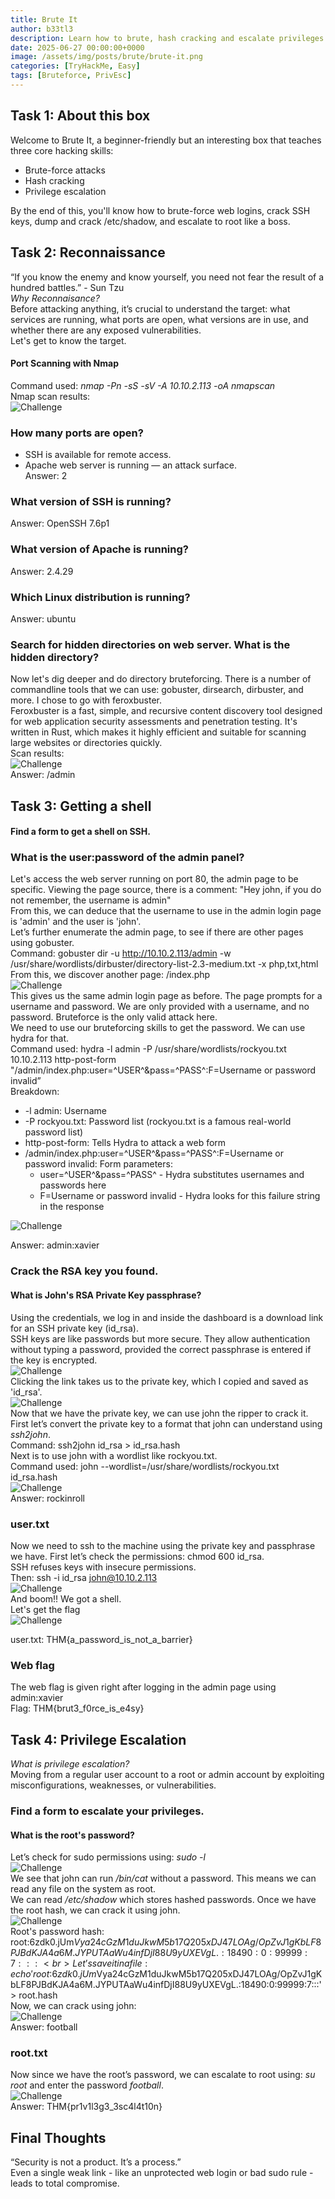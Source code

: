 ```yaml
---
title: Brute It
author: b33tl3
description: Learn how to brute, hash cracking and escalate privileges in this box!
date: 2025-06-27 00:00:00+0000
image: /assets/img/posts/brute/brute-it.png
categories: [TryHackMe, Easy]
tags: [Bruteforce, PrivEsc]
---
```


## Task 1: About this box
Welcome to Brute It, a beginner-friendly but an interesting box that teaches three core hacking skills: <br>
 - Brute-force attacks
 - Hash cracking
 - Privilege escalation <br>

By the end of this, you'll know how to brute-force web logins, crack SSH keys, dump and crack /etc/shadow, and escalate to root like a boss.

## Task 2: Reconnaissance
“If you know the enemy and know yourself, you need not fear the result of a hundred battles.” - Sun Tzu <br>
_Why Reconnaisance?_ <br>
Before attacking anything, it’s crucial to understand the target: what services are running, what ports are open, what versions are in use, and whether there are any exposed vulnerabilities. <br>
Let's get to know the target. <br>

#### Port Scanning with Nmap
Command used: _nmap -Pn -sS -sV -A 10.10.2.113 -oA nmapscan_ <br>
Nmap scan results: <br>
![Challenge](/assets/img/posts/brute/scan.png) <br>

### How many ports are open?
 - SSH is available for remote access. <br>
 - Apache web server is running — an attack surface. <br>
Answer: 2

### What version of SSH is running?
Answer: OpenSSH 7.6p1

### What version of Apache is running?
Answer: 2.4.29

### Which Linux distribution is running?
Answer: ubuntu

### Search for hidden directories on web server. What is the hidden directory?
Now let's dig deeper and do directory bruteforcing. There is a number of commandline tools that we can use: gobuster, dirsearch, dirbuster, and more. I chose to go with feroxbuster. <br>
Feroxbuster is a fast, simple, and recursive content discovery tool designed for web application security assessments and penetration testing. It's written in Rust, which makes it highly efficient and suitable for scanning large websites or directories quickly. <br>
Scan results: <br>
![Challenge](/assets/img/posts/brute/ferox.png) <br>
Answer: /admin

## Task 3: Getting a shell
#### Find a form to get a shell on SSH.

### What is the user:password of the admin panel?
Let's access the web server running on port 80, the admin page to be specific. Viewing the page source, there is a comment: "Hey john, if you do not remember, the username is admin" <br>
From this, we can deduce that the username to use in the admin login page is 'admin' and the user is 'john'. <br>
Let’s further enumerate the admin page, to see if there are other pages using gobuster. <br>
Command: gobuster dir -u http://10.10.2.113/admin -w /usr/share/wordlists/dirbuster/directory-list-2.3-medium.txt -x php,txt,html <br>
From this, we discover another page: /index.php <br>
![Challenge](/assets/img/posts/brute/gobuster.png) <br>
This gives us the same admin login page as before. The page prompts for a username and password. We are only provided with a username, and no password. Bruteforce is the only valid attack here. <br>
We need to use our bruteforcing skills to get the password. We can use hydra for that. <br>
Command used: hydra -l admin -P /usr/share/wordlists/rockyou.txt 10.10.2.113 http-post-form "/admin/index.php:user=^USER^&pass=^PASS^:F=Username or password invalid” <br>
Breakdown:
 - -l admin: Username
 - -P rockyou.txt: Password list (rockyou.txt is a famous real-world password list)
 - http-post-form: Tells Hydra to attack a web form
 - /admin/index.php:user=^USER^&pass=^PASS^:F=Username or password invalid: Form parameters:
    - user=^USER^&pass=^PASS^ - Hydra substitutes usernames and passwords here
    - F=Username or password invalid - Hydra looks for this failure string in the response <br>

![Challenge](/assets/img/posts/brute/hydra.png) <br>

Answer: admin:xavier

### Crack the RSA key you found. 
#### What is John's RSA Private Key passphrase?
Using the credentials, we log in and inside the dashboard is a download link for an SSH private key (id_rsa). <br>
SSH keys are like passwords but more secure. They allow authentication without typing a password, provided the correct passphrase is entered if the key is encrypted. <br>
![Challenge](/assets/img/posts/brute/private.png) <br>
Clicking the link takes us to the private key, which I copied and saved as 'id_rsa'. <br>
![Challenge](/assets/img/posts/brute/rsa.png) <br>
Now that we have the private key, we can use john the ripper to crack it. <br>
First let’s convert the private key to a format that john can understand using _ssh2john_. <br>
Command: ssh2john id_rsa > id_rsa.hash <br>
Next is to use john with a wordlist like rockyou.txt. <br>
Command used: john --wordlist=/usr/share/wordlists/rockyou.txt id_rsa.hash <br>
![Challenge](/assets/img/posts/brute/john.png) <br>
Answer: rockinroll <br>

### user.txt
Now we need to ssh to the machine using the private key and passphrase we have. First let’s check the permissions: chmod 600 id_rsa. <br>
SSH refuses keys with insecure permissions. <br>
Then: ssh -i id_rsa john@10.10.2.113 <br>
![Challenge](/assets/img/posts/brute/ssh.png) <br>
And boom!! We got a shell. <br>
Let's get the flag <br>
![Challenge](/assets/img/posts/brute/user.png) <br>

user.txt: THM{a_password_is_not_a_barrier}

### Web flag
The web flag is given right after logging in the admin page using admin:xavier <br>
Flag: THM{brut3_f0rce_is_e4sy}

## Task 4: Privilege Escalation
_What is privilege escalation?_ <br>
Moving from a regular user account to a root or admin account by exploiting misconfigurations, weaknesses, or vulnerabilities. <br>

### Find a form to escalate your privileges.
#### What is the root's password?
Let’s check for sudo permissions using: _sudo -l_ <br>
![Challenge](/assets/img/posts/brute/sudol.png) <br>
We see that john can run _/bin/cat_ without a password. This means we can read any file on the system as root. <br>
We can read _/etc/shadow_ which stores hashed passwords. Once we have the root hash, we can crack it using john. <br>
![Challenge](/assets/img/posts/brute/root.png) <br>
Root's password hash: root:$6$zdk0.jUm$Vya24cGzM1duJkwM5b17Q205xDJ47LOAg/OpZvJ1gKbLF8PJBdKJA4a6M.JYPUTAaWu4infDjI88U9yUXEVgL.:18490:0:99999:7::: <br>
Let’s save it in a file: echo 'root:$6$zdk0.jUm$Vya24cGzM1duJkwM5b17Q205xDJ47LOAg/OpZvJ1gKbLF8PJBdKJA4a6M.JYPUTAaWu4infDjI88U9yUXEVgL.:18490:0:99999:7:::' > root.hash <br>
Now, we can crack using john: <br>
![Challenge](/assets/img/posts/brute/cracked.png) <br>
Answer: football

### root.txt
Now since we have the root’s password, we can escalate to root using: _su root_ and enter the password _football_. <br>
![Challenge](/assets/img/posts/brute/root-txt.png) <br>
Answer: THM{pr1v1l3g3_3sc4l4t10n}

## Final Thoughts
“Security is not a product. It’s a process.” <br>
Even a single weak link - like an unprotected web login or bad sudo rule - leads to total compromise.